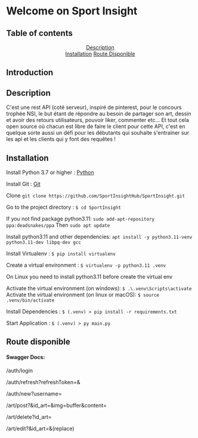 # Welcome on Sport Insight

## Table of contents
<p align="center">
    <a href="#description">Description</a><br />
    <a href="#installation">Installation</a>
    <a href="#installation">Route Disponible</a>
</p>

## Introduction

## Description 

C'est une rest API (coté serveur), inspiré de pinterest, pour le concours trophée NSI, le but étant de répondre au besoin de partager son art, dessin et avoir des retours utilisateurs, pouvoir liker, commenter etc...
Et tout cela open source où chacun est libre de faire le client pour cette API, c'est en quelque sorte aussi un défi pour les débutants qui souhaite s'entrainer sur les api et les clients qui y font des requêtes !

## Installation

Install Python 3.7 or higher : [Python](https://www.python.org/downloads/)

Install Git : [Git](https://git-scm.com/downloads)

Clone ``git clone https://github.com/SportInsightHub/SportInsight.git``

Go to the project directory : ``$ cd SportInsight``

If you not find package python3.11: ``sudo add-apt-repository ppa:deadsnakes/ppa`` Then ``sudo apt update``

Install python3.11 and other dependencies: ``apt install -y python3.11-venv python3.11-dev libpq-dev gcc``

Install Virtualenv : ``$ pip install virtualenv``

Create a virtual environment : ``$ virtualenv -p python3.11 .venv ``

On Linux you need to install python3.11 before create the virtual env

Activate the virtual environment (on windows): ``$ .\.venv\Scripts\activate``
Activate the virtual environment (on linux or macOS): ``$ source .venv/bin/activate``

Install Dependencies : ``$ (.venv) > pip install -r requirements.txt``

Start Application : ``$ (.venv) > py main.py``

## Route disponible

#### Swagger Docs:

/auth/login

/auth/refresh?refreshToken=&

/auth/new?username=

/art/post?&id_art=&img=buffer&content=

/art/delete?id_art=

/art/edit?&id_art=&(replace)
